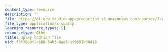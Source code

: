 ```yaml
---
content_type: resource
description: ''
file: https://ol-ocw-studio-app-production.s3.amazonaws.com/courses/7-016-introductory-biology-fall-2018/f3f70e0fc66854038ae31f9851b36419_apP5SWitnyw.vtt
file_type: application/x-subrip
learning_resource_types: []
resourcetype: Other
title: 3play caption file
uid: f3f70e0f-c668-5403-8ae3-1f9851b36419
---
```

